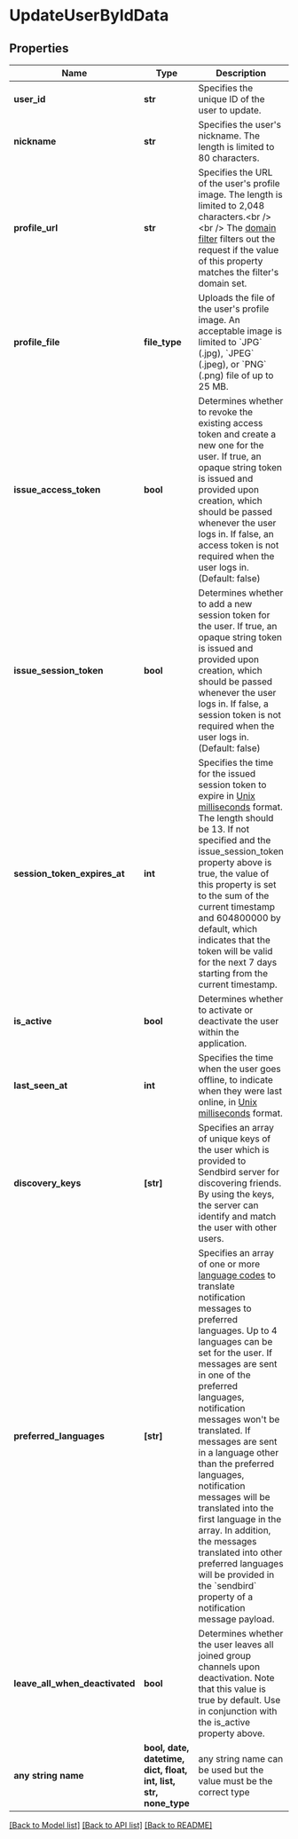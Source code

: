# UpdateUserByIdData


## Properties
Name | Type | Description | Notes
------------ | ------------- | ------------- | -------------
**user_id** | **str** | Specifies the unique ID of the user to update. | 
**nickname** | **str** | Specifies the user&#39;s nickname. The length is limited to 80 characters. | [optional] 
**profile_url** | **str** | Specifies the URL of the user&#39;s profile image. The length is limited to 2,048 characters.&lt;br /&gt;&lt;br /&gt; The [domain filter](/docs/chat/v3/platform-api/guides/filter-and-moderation#2-domain-filter) filters out the request if the value of this property matches the filter&#39;s domain set. | [optional] 
**profile_file** | **file_type** | Uploads the file of the user&#39;s profile image. An acceptable image is limited to &#x60;JPG&#x60; (.jpg), &#x60;JPEG&#x60; (.jpeg), or &#x60;PNG&#x60; (.png) file of up to 25 MB. | [optional] 
**issue_access_token** | **bool** | Determines whether to revoke the existing access token and create a new one for the user. If true, an opaque string token is issued and provided upon creation, which should be passed whenever the user logs in. If false, an access token is not required when the user logs in. (Default: false) | [optional] 
**issue_session_token** | **bool** | Determines whether to add a new session token for the user. If true, an opaque string token is issued and provided upon creation, which should be passed whenever the user logs in. If false, a session token is not required when the user logs in. (Default: false) | [optional] 
**session_token_expires_at** | **int** | Specifies the time for the issued session token to expire in [Unix milliseconds](/docs/chat/v3/platform-api/guides/miscellaneous#2-timestamps) format. The length should be 13. If not specified and the issue_session_token property above is true, the value of this property is set to the sum of the current timestamp and 604800000 by default, which indicates that the token will be valid for the next 7 days starting from the current timestamp. | [optional] 
**is_active** | **bool** | Determines whether to activate or deactivate the user within the application. | [optional] 
**last_seen_at** | **int** | Specifies the time when the user goes offline, to indicate when they were last online, in [Unix milliseconds](/docs/chat/v3/platform-api/guides/miscellaneous#2-timestamps) format. | [optional] 
**discovery_keys** | **[str]** | Specifies an array of unique keys of the user which is provided to Sendbird server for discovering friends. By using the keys, the server can identify and match the user with other users. | [optional] 
**preferred_languages** | **[str]** | Specifies an array of one or more [language codes](/docs/chat/v3/platform-api/guides/miscellaneous#2-language-codes-for-auto-translation) to translate notification messages to preferred languages. Up to 4 languages can be set for the user. If messages are sent in one of the preferred languages, notification messages won&#39;t be translated. If messages are sent in a language other than the preferred languages, notification messages will be translated into the first language in the array. In addition, the messages translated into other preferred languages will be provided in the &#x60;sendbird&#x60; property of a notification message payload. | [optional] 
**leave_all_when_deactivated** | **bool** | Determines whether the user leaves all joined group channels upon deactivation. Note that this value is true by default. Use in conjunction with the is_active property above. | [optional] 
**any string name** | **bool, date, datetime, dict, float, int, list, str, none_type** | any string name can be used but the value must be the correct type | [optional]

[[Back to Model list]](../README.md#documentation-for-models) [[Back to API list]](../README.md#documentation-for-api-endpoints) [[Back to README]](../README.md)


